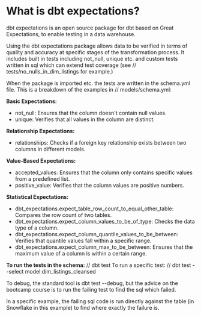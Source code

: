 # What is dbt expectations?

dbt expectations is an open source package for dbt based on Great Expectations, to enable testing in a data warehouse.

Using the dbt expectations package allows data to be verified in terms of quality and accuracy at specific stages of the transformation process. It includes built in tests including not_null, unique etc. and custom tests written in sql which can extend test coverage (see // tests/no_nulls_in_dim_listings for example.)

When the package is imported etc. the tests are written in the schema.yml file. This is a breakdown of the examples in // models/schema.yml:

**Basic Expectations:**

- not_null: Ensures that the column doesn't contain null values.
- unique: Verifies that all values in the column are distinct.

**Relationship Expectations:**

- relationships: Checks if a foreign key relationship exists between two columns in different models.

**Value-Based Expectations:**

- accepted_values: Ensures that the column only contains specific values from a predefined list.
- positive_value: Verifies that the column values are positive numbers.

**Statistical Expectations:**

- dbt_expectations.expect_table_row_count_to_equal_other_table: Compares the row count of two tables.
- dbt_expectations.expect_column_values_to_be_of_type: Checks the data type of a column.
- dbt_expectations.expect_column_quantile_values_to_be_between: Verifies that quantile values fall within a specific range.
- dbt_expectations.expect_column_max_to_be_between: Ensures that the maximum value of a column is within a certain range.

**To run the tests in the schema:**
// dbt test
To run a specific test:
// dbt test --select model:dim_listings_cleansed

To debug, the standard tool is dbt test --debug, but the advice on the bootcamp course is to run the failing test to find the sql which failed.

In a specific example, the failing sql code is run directly against the table (in Snowflake in this example) to find where exactly the failure is.
